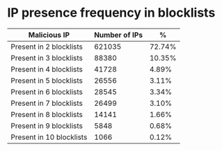 # IP presence frequency in blocklists
| Malicious IP | Number of IPs | % |
|----|----|----|
| Present in 2 blocklists | 621035 | 72.74% |
| Present in 3 blocklists | 88380 | 10.35% |
| Present in 4 blocklists | 41728 | 4.89% |
| Present in 5 blocklists | 26556 | 3.11% |
| Present in 6 blocklists | 28545 | 3.34% |
| Present in 7 blocklists | 26499 | 3.10% |
| Present in 8 blocklists | 14141 | 1.66% |
| Present in 9 blocklists | 5848 | 0.68% |
| Present in 10 blocklists | 1066 | 0.12% |

